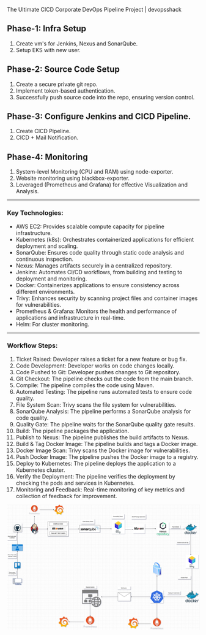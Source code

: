 The Ultimate CICD Corporate DevOps Pipeline Project | devopsshack

## Phase-1: Infra Setup
1. Create vm's for Jenkins, Nexus and SonarQube.
2. Setup EKS with new user.

## Phase-2: Source Code Setup
1. Create a secure private git repo.
2. Implement token-based authentication.
3. Successfully push source code into the repo, ensuring version control.

## Phase-3: Configure Jenkins and CICD Pipeline.
1. Create CICD Pipeline.
2. CICD + Mail Notification.

## Phase-4: Monitoring 
1. System-level Monitoring (CPU and RAM) using node-exporter.
2. Website monitoring using blackbox-exporter.
3. Leveraged (Prometheus and Grafana) for effective Visualization and Analysis.

-----------------------

### Key Technologies:
- AWS EC2: Provides scalable compute capacity for pipeline infrastructure.
- Kubernetes (k8s): Orchestrates containerized applications for efficient deployment and scaling.
- SonarQube: Ensures code quality through static code analysis and continuous inspection.
- Nexus: Manages artifacts securely in a centralized repository.
- Jenkins: Automates CI/CD workflows, from building and testing to deployment and monitoring.
- Docker: Containerizes applications to ensure consistency across different environments.
- Trivy: Enhances security by scanning project files and container images for vulnerabilities.
- Prometheus & Grafana: Monitors the health and performance of applications and infrastructure in real-time.
- Helm: For cluster monitoring.

-----------------------

### Workflow Steps:
1. Ticket Raised: Developer raises a ticket for a new feature or bug fix.
2. Code Development: Developer works on code changes locally.
3. Code Pushed to Git: Developer pushes changes to Git repository.
4. Git Checkout: The pipeline checks out the code from the main branch.
5. Compile: The pipeline compiles the code using Maven.
6. Automated Testing: The pipeline runs automated tests to ensure code quality.
7. File System Scan: Trivy scans the file system for vulnerabilities.
8. SonarQube Analysis: The pipeline performs a SonarQube analysis for code quality.
9. Quality Gate: The pipeline waits for the SonarQube quality gate results.
10. Build: The pipeline packages the application.
11. Publish to Nexus: The pipeline publishes the build artifacts to Nexus.
12. Build & Tag Docker Image: The pipeline builds and tags a Docker image.
13. Docker Image Scan: Trivy scans the Docker image for vulnerabilities.
14. Push Docker Image: The pipeline pushes the Docker image to a registry.
15. Deploy to Kubernetes: The pipeline deploys the application to a Kubernetes cluster.
16. Verify the Deployment: The pipeline verifies the deployment by checking the pods and services in Kubernetes.
17. Monitoring and Feedback: Real-time monitoring of key metrics and collection of feedback for improvement.

![WorkFlow Architecture](Images/devops.jpg)
